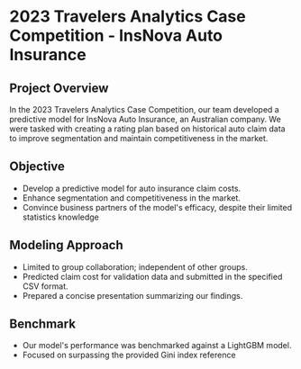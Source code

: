 <h1><b> 2023 Travelers Analytics Case Competition - InsNova Auto Insurance </b></h1>


<h2><b> Project Overview</b></h2>
<p>In the 2023 Travelers Analytics Case Competition, our team developed a predictive model for InsNova Auto Insurance, an Australian company. We were tasked with creating a rating plan based on historical auto claim data to improve segmentation and maintain competitiveness in the market.</p>

<h2><b>Objective</b></h2>
<ul>
  <li>Develop a predictive model for auto insurance claim costs.</li>
  <li>Enhance segmentation and competitiveness in the market.</li>
  <li>Convince business partners of the model's efficacy, despite their limited statistics knowledge</li>
</ul>

<h2><b>Modeling Approach</b></h2>
<ul>
  <li>Limited to group collaboration; independent of other groups.</li>
  <li>Predicted claim cost for validation data and submitted in the specified CSV format.</li>
  <li>Prepared a concise presentation summarizing our findings.</li>
  
</ul>

<h2><b>Benchmark</b></h2>
<ul>
  <li>Our model's performance was benchmarked against a LightGBM model.</li>
  <li>Focused on surpassing the provided Gini index reference</li>
</ul>

